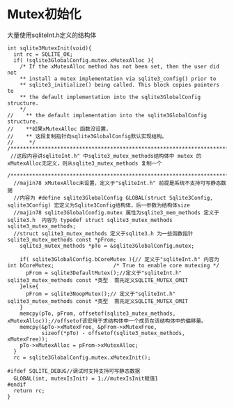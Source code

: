 # Mutex初始化

大量使用sqliteInt.h定义的结构体

	int sqlite3MutexInit(void){
	  int rc = SQLITE_OK;
	  if( !sqlite3GlobalConfig.mutex.xMutexAlloc ){
	    /* If the xMutexAlloc method has not been set, then the user did not
	    ** install a mutex implementation via sqlite3_config() prior to
	    ** sqlite3_initialize() being called. This block copies pointers to
	    ** the default implementation into the sqlite3GlobalConfig structure.
	    */
	//    ** the default implementation into the sqlite3GlobalConfig structure.
	//    **如果xMutexAlloc 函数没设置，
	//    ** 这段复制指针向sqlite3GlobalConfig默认实现结构。
	//     */
	/************************************************************************/
	 //这段内容讲sqliteInt.h" 中sqlite3_mutex_methods结构体中 mutex 的xMutexAlloc无定义，则从sqlite3_mutex_methods 复制一个
	  /************************************************************************/
	  //majin78 xMutexAlloc未设置，定义于"sqliteInt.h" 前提是系统不支持可写静态数据
	  //内容为 #define sqlite3GlobalConfig GLOBAL(struct Sqlite3Config, sqlite3Config) 宏定义为Sqlite3Config结构体，后一参数为结构体size
	  //majin78 sqlite3GlobalConfig.mutex 属性为sqlite3_mem_methods 定义于sqlite3.h  内容为 typedef struct sqlite3_mutex_methods sqlite3_mutex_methods;
	  //struct sqlite3_mutex_methods 定义于sqlite3.h 为一些函数指针
	sqlite3_mutex_methods const *pFrom;
	    sqlite3_mutex_methods *pTo = &sqlite3GlobalConfig.mutex;

	    if( sqlite3GlobalConfig.bCoreMutex ){// 定义于"sqliteInt.h" 内容为 int bCoreMutex;                   /* True to enable core mutexing */
	      pFrom = sqlite3DefaultMutex();//定义于"sqliteInt.h"   sqlite3_mutex_methods const *类型  需先定义SQLITE_MUTEX_OMIT
	    }else{
	      pFrom = sqlite3NoopMutex();// 定义于"sqliteInt.h"   sqlite3_mutex_methods const *类型  需先定义SQLITE_MUTEX_OMIT
	    }
	    memcpy(pTo, pFrom, offsetof(sqlite3_mutex_methods, xMutexAlloc));//offsetof该宏用于求结构体中一个成员在该结构体中的偏移量。
	    memcpy(&pTo->xMutexFree, &pFrom->xMutexFree,
	           sizeof(*pTo) - offsetof(sqlite3_mutex_methods, xMutexFree));
	    pTo->xMutexAlloc = pFrom->xMutexAlloc;
	  }
	  rc = sqlite3GlobalConfig.mutex.xMutexInit();

	#ifdef SQLITE_DEBUG//调试时支持支持可写静态数据
	  GLOBAL(int, mutexIsInit) = 1;//mutexIsInit赋值1
	#endif
	  return rc;
	}

